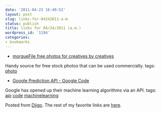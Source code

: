 ```yaml
---
date: '2011-04-23 16:40:52'
layout: post
slug: links-for-04242011-a-m
status: publish
title: links for 04/24/2011 (a.m.)
wordpress_id: '1194'
categories:
- bookmarks
---
```



  * [morgueFile free photos for creatives by creatives](http://www.morguefile.com)


Handy source for free stock photos that can be used commercially.
 tags:                      [photo](http://www.diigo.com/user/eobrain/photo)


  * [Google Prediction API - Google Code](https://code.google.com/apis/predict)


Google has opened up their machine learning algorithms via an API.
 tags:                      [api](http://www.diigo.com/user/eobrain/api)            [code](http://www.diigo.com/user/eobrain/code)            [machinelearning](http://www.diigo.com/user/eobrain/machinelearning)


Posted from [Diigo](http://www.diigo.com). The rest of my favorite links are [here](http://www.diigo.com/user/eobrain).
